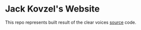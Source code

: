 # Jack Kovzel's Website

This repo represents built result of the clear voices [source](https://github.com/jack-kovzel/website.git) code.
